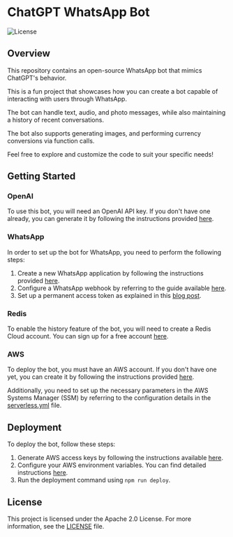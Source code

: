 # ChatGPT WhatsApp Bot

![License](https://img.shields.io/badge/License-Apache%202.0-blue.svg)

## Overview

This repository contains an open-source WhatsApp bot that mimics ChatGPT's behavior.

This is a fun project that showcases how you can create a bot capable of interacting with users through WhatsApp.

The bot can handle text, audio, and photo messages, while also maintaining a history of recent conversations.

The bot also supports generating images, and performing currency conversions via function calls.

Feel free to explore and customize the code to suit your specific needs!

## Getting Started

### OpenAI

To use this bot, you will need an OpenAI API key. If you don't have one already, you can generate it by following the instructions provided [here](https://www.howtogeek.com/885918/how-to-get-an-openai-api-key/).

### WhatsApp

In order to set up the bot for WhatsApp, you need to perform the following steps:

1. Create a new WhatsApp application by following the instructions provided [here](https://developers.facebook.com/docs/whatsapp/cloud-api/get-started#set-up-developer-assets).
2. Configure a WhatsApp webhook by referring to the guide available [here](https://developers.facebook.com/docs/graph-api/webhooks/getting-started).
3. Set up a permanent access token as explained in this [blog post](https://developers.facebook.com/blog/post/2022/12/05/auth-tokens/).

### Redis

To enable the history feature of the bot, you will need to create a Redis Cloud account. You can sign up for a free account [here](https://redis.com/try-free/).

### AWS

To deploy the bot, you must have an AWS account. If you don't have one yet, you can create it by following the instructions provided [here](https://docs.aws.amazon.com/accounts/latest/reference/manage-acct-creating.html).

Additionally, you need to set up the necessary parameters in the AWS Systems Manager (SSM) by referring to the configuration details in the [serverless.yml](https://github.com/ofekray/chatgpt-whatsapp-bot/blob/main/serverless.yml) file.

## Deployment

To deploy the bot, follow these steps:

1. Generate AWS access keys by following the instructions available [here](https://docs.aws.amazon.com/keyspaces/latest/devguide/access.credentials.html).
2. Configure your AWS environment variables. You can find detailed instructions [here](https://docs.aws.amazon.com/cli/latest/userguide/cli-configure-envvars.html).
3. Run the deployment command using `npm run deploy`.

## License

This project is licensed under the Apache 2.0 License. For more information, see the [LICENSE](https://github.com/ofekray/chatgpt-whatsapp-bot/blob/main/LICENSE) file.
